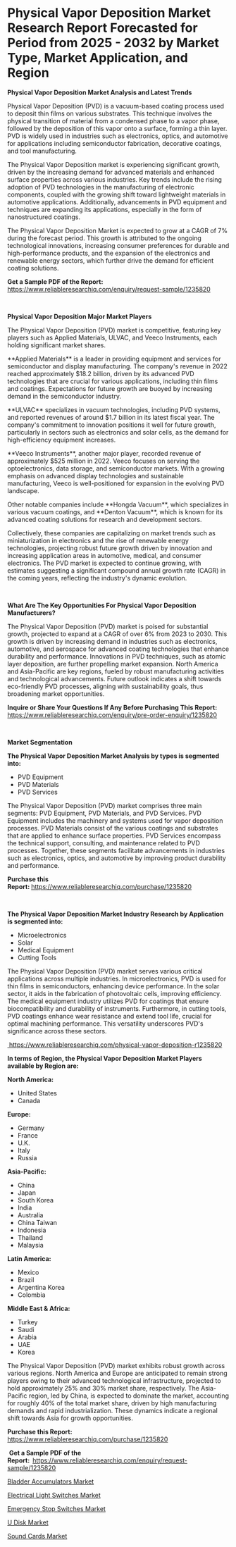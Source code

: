 <p><h1>Physical Vapor Deposition Market Research Report Forecasted for Period from 2025 -  2032 by Market Type, Market Application, and Region</h1></p><p><strong>Physical Vapor Deposition Market Analysis and Latest Trends</strong></p>
<p><p>Physical Vapor Deposition (PVD) is a vacuum-based coating process used to deposit thin films on various substrates. This technique involves the physical transition of material from a condensed phase to a vapor phase, followed by the deposition of this vapor onto a surface, forming a thin layer. PVD is widely used in industries such as electronics, optics, and automotive for applications including semiconductor fabrication, decorative coatings, and tool manufacturing.</p><p>The Physical Vapor Deposition market is experiencing significant growth, driven by the increasing demand for advanced materials and enhanced surface properties across various industries. Key trends include the rising adoption of PVD technologies in the manufacturing of electronic components, coupled with the growing shift toward lightweight materials in automotive applications. Additionally, advancements in PVD equipment and techniques are expanding its applications, especially in the form of nanostructured coatings.</p><p>The Physical Vapor Deposition Market is expected to grow at a CAGR of 7% during the forecast period. This growth is attributed to the ongoing technological innovations, increasing consumer preferences for durable and high-performance products, and the expansion of the electronics and renewable energy sectors, which further drive the demand for efficient coating solutions.</p></p>
<p><strong>Get a Sample PDF of the Report:&nbsp;</strong> <a href="https://www.reliableresearchiq.com/enquiry/request-sample/1235820?utm_campaign=1088&utm_medium=2&utm_source=Github&utm_content=ia&utm_term=11022025&utm_id=physical-vapor-deposition">https://www.reliableresearchiq.com/enquiry/request-sample/1235820</a></p>
<p>&nbsp;</p>
<p><strong>Physical Vapor Deposition Major Market Players</strong></p>
<p><p>The Physical Vapor Deposition (PVD) market is competitive, featuring key players such as Applied Materials, ULVAC, and Veeco Instruments, each holding significant market shares. </p><p>**Applied Materials** is a leader in providing equipment and services for semiconductor and display manufacturing. The company's revenue in 2022 reached approximately $18.2 billion, driven by its advanced PVD technologies that are crucial for various applications, including thin films and coatings. Expectations for future growth are buoyed by increasing demand in the semiconductor industry.</p><p>**ULVAC** specializes in vacuum technologies, including PVD systems, and reported revenues of around $1.7 billion in its latest fiscal year. The company's commitment to innovation positions it well for future growth, particularly in sectors such as electronics and solar cells, as the demand for high-efficiency equipment increases.</p><p>**Veeco Instruments**, another major player, recorded revenue of approximately $525 million in 2022. Veeco focuses on serving the optoelectronics, data storage, and semiconductor markets. With a growing emphasis on advanced display technologies and sustainable manufacturing, Veeco is well-positioned for expansion in the evolving PVD landscape.</p><p>Other notable companies include **Hongda Vacuum**, which specializes in various vacuum coatings, and **Denton Vacuum**, which is known for its advanced coating solutions for research and development sectors. </p><p>Collectively, these companies are capitalizing on market trends such as miniaturization in electronics and the rise of renewable energy technologies, projecting robust future growth driven by innovation and increasing application areas in automotive, medical, and consumer electronics. The PVD market is expected to continue growing, with estimates suggesting a significant compound annual growth rate (CAGR) in the coming years, reflecting the industry's dynamic evolution.</p></p>
<p>&nbsp;</p>
<p><strong>What Are The Key Opportunities For Physical Vapor Deposition Manufacturers?</strong></p>
<p><p>The Physical Vapor Deposition (PVD) market is poised for substantial growth, projected to expand at a CAGR of over 6% from 2023 to 2030. This growth is driven by increasing demand in industries such as electronics, automotive, and aerospace for advanced coating technologies that enhance durability and performance. Innovations in PVD techniques, such as atomic layer deposition, are further propelling market expansion. North America and Asia-Pacific are key regions, fueled by robust manufacturing activities and technological advancements. Future outlook indicates a shift towards eco-friendly PVD processes, aligning with sustainability goals, thus broadening market opportunities.</p></p>
<p><strong>Inquire or Share Your Questions If Any Before Purchasing This Report:</strong> <a href="https://www.reliableresearchiq.com/enquiry/pre-order-enquiry/1235820?utm_campaign=1088&utm_medium=2&utm_source=Github&utm_content=ia&utm_term=11022025&utm_id=physical-vapor-deposition">https://www.reliableresearchiq.com/enquiry/pre-order-enquiry/1235820</a></p>
<p>&nbsp;</p>
<p><strong>Market Segmentation</strong></p>
<p><strong>The Physical Vapor Deposition Market Analysis by types is segmented into:</strong></p>
<p><ul><li>PVD Equipment</li><li>PVD Materials</li><li>PVD Services</li></ul></p>
<p><p>The Physical Vapor Deposition (PVD) market comprises three main segments: PVD Equipment, PVD Materials, and PVD Services. PVD Equipment includes the machinery and systems used for vapor deposition processes. PVD Materials consist of the various coatings and substrates that are applied to enhance surface properties. PVD Services encompass the technical support, consulting, and maintenance related to PVD processes. Together, these segments facilitate advancements in industries such as electronics, optics, and automotive by improving product durability and performance.</p></p>
<p><strong>Purchase this Report:&nbsp;</strong><a href="https://www.reliableresearchiq.com/purchase/1235820?utm_campaign=1088&utm_medium=2&utm_source=Github&utm_content=ia&utm_term=11022025&utm_id=physical-vapor-deposition">https://www.reliableresearchiq.com/purchase/1235820</a></p>
<p>&nbsp;</p>
<p><strong>The Physical Vapor Deposition Market Industry Research by Application is segmented into:</strong></p>
<p><ul><li>Microelectronics</li><li>Solar</li><li>Medical Equipment</li><li>Cutting Tools</li></ul></p>
<p><p>The Physical Vapor Deposition (PVD) market serves various critical applications across multiple industries. In microelectronics, PVD is used for thin films in semiconductors, enhancing device performance. In the solar sector, it aids in the fabrication of photovoltaic cells, improving efficiency. The medical equipment industry utilizes PVD for coatings that ensure biocompatibility and durability of instruments. Furthermore, in cutting tools, PVD coatings enhance wear resistance and extend tool life, crucial for optimal machining performance. This versatility underscores PVD's significance across these sectors.</p></p>
<p><a href="https://www.reliableresearchiq.com/physical-vapor-deposition-r1235820?utm_campaign=1088&utm_medium=2&utm_source=Github&utm_content=ia&utm_term=11022025&utm_id=physical-vapor-deposition">&nbsp;https://www.reliableresearchiq.com/physical-vapor-deposition-r1235820</a></p>
<p><strong>In terms of Region, the Physical Vapor Deposition Market Players available by Region are:</strong></p>
<p>
    <p> <strong> North America: </strong>
        <ul>
            <li>United States</li>
            <li>Canada</li>
        </ul>
        </p> 
    <p> <strong> Europe: </strong>
        <ul>
            <li>Germany</li>
            <li>France</li>
            <li>U.K.</li>
            <li>Italy</li>
            <li>Russia</li>
        </ul>
        </p> 
    <p> <strong> Asia-Pacific: </strong>
        <ul>
            <li>China</li>
            <li>Japan</li>
            <li>South Korea</li>
            <li>India</li>
            <li>Australia</li>
            <li>China Taiwan</li>
            <li>Indonesia</li>
            <li>Thailand</li>
            <li>Malaysia</li>
        </ul>
        </p> 
    <p> <strong> Latin America: </strong>
        <ul>
            <li>Mexico</li>
            <li>Brazil</li>
            <li>Argentina Korea</li>
            <li>Colombia</li>
        </ul>
        </p> 
    <p> <strong> Middle East & Africa: </strong>
        <ul>
            <li>Turkey</li>
            <li>Saudi</li>
            <li>Arabia</li>
            <li>UAE</li>
            <li>Korea</li>
        </ul>
    </p>
    </p>
<p><p>The Physical Vapor Deposition (PVD) market exhibits robust growth across various regions. North America and Europe are anticipated to remain strong players owing to their advanced technological infrastructure, projected to hold approximately 25% and 30% market share, respectively. The Asia-Pacific region, led by China, is expected to dominate the market, accounting for roughly 40% of the total market share, driven by high manufacturing demands and rapid industrialization. These dynamics indicate a regional shift towards Asia for growth opportunities.</p></p>
<p><strong>Purchase this Report: </strong><a href="https://www.reliableresearchiq.com/purchase/1235820?utm_campaign=1088&utm_medium=2&utm_source=Github&utm_content=ia&utm_term=11022025&utm_id=physical-vapor-deposition">https://www.reliableresearchiq.com/purchase/1235820</a></p>
<p>&nbsp;<strong>Get a Sample PDF of the Report:&nbsp;&nbsp;</strong><a href="https://www.reliableresearchiq.com/enquiry/request-sample/1235820?utm_campaign=1088&utm_medium=2&utm_source=Github&utm_content=ia&utm_term=11022025&utm_id=physical-vapor-deposition">https://www.reliableresearchiq.com/enquiry/request-sample/1235820</a></p>
<p><strong></strong></p>
<p><p><a href="https://github.com/rebikamileny/Market-Research-Report-List-1/blob/main/bladder-accumulators-market.md?utm_campaign=1088&utm_medium=2&utm_source=Github&utm_content=ia&utm_term=11022025&utm_id=physical-vapor-deposition">Bladder Accumulators Market</a></p><p><a href="https://github.com/maxihaso/Market-Research-Report-List-1/blob/main/electrical-light-switches-market.md?utm_campaign=1088&utm_medium=2&utm_source=Github&utm_content=ia&utm_term=11022025&utm_id=physical-vapor-deposition">Electrical Light Switches Market</a></p><p><a href="https://github.com/ratzkadria/Market-Research-Report-List-1/blob/main/emergency-stop-switches-market.md?utm_campaign=1088&utm_medium=2&utm_source=Github&utm_content=ia&utm_term=11022025&utm_id=physical-vapor-deposition">Emergency Stop Switches Market</a></p><p><a href="https://github.com/sirayedantte/Market-Research-Report-List-1/blob/main/u-disk-market.md?utm_campaign=1088&utm_medium=2&utm_source=Github&utm_content=ia&utm_term=11022025&utm_id=physical-vapor-deposition">U Disk Market</a></p><p><a href="https://github.com/farklasu/Market-Research-Report-List-1/blob/main/sound-cards-market.md?utm_campaign=1088&utm_medium=2&utm_source=Github&utm_content=ia&utm_term=11022025&utm_id=physical-vapor-deposition">Sound Cards Market</a></p></p>